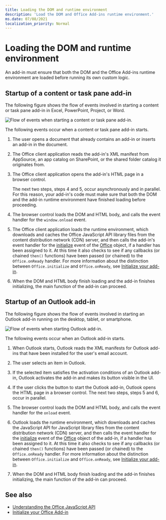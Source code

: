 ```yaml
---
title: Loading the DOM and runtime environment
description: 'Load the DOM and Office Add-ins runtime environment.'
ms.date: 07/08/2021
localization_priority: Normal
---
```



# Loading the DOM and runtime environment

An add-in must ensure that both the DOM and the Office Add-ins runtime environment are loaded before running its own custom logic.

## Startup of a content or task pane add-in

The following figure shows the flow of events involved in starting a content or task pane add-in in Excel, PowerPoint, Project, or Word.

![Flow of events when starting a content or task pane add-in.](../images/office15-app-sdk-loading-dom-agave-runtime.png)

The following events occur when a content or task pane add-in starts.

1. The user opens a document that already contains an add-in or inserts an add-in in the document.

2. The Office client application reads the add-in's XML manifest from AppSource, an app catalog on SharePoint, or the shared folder catalog it originates from.

3. The Office client application opens the add-in's HTML page in a browser control.

    The next two steps, steps 4 and 5, occur asynchronously and in parallel. For this reason, your add-in's code must make sure that both the DOM and the add-in runtime environment have finished loading before proceeding.

4. The browser control loads the DOM and HTML body, and calls the event handler for the `window.onload` event.

5. The Office client application loads the runtime environment, which downloads and caches the Office JavaScript API library files from the content distribution network (CDN) server, and then calls the add-in's event handler for the [initialize](/javascript/api/office#office-initialize-reason-) event of the [Office](/javascript/api/office) object, if a handler has been assigned to it. At this time it also checks to see if any callbacks (or chained `then()` functions) have been passed (or chained) to the `Office.onReady` handler. For more information about the distinction between `Office.initialize` and `Office.onReady`, see [Initialize your add-in](initialize-add-in.md).

6. When the DOM and HTML body finish loading and the add-in finishes initializing, the main function of the add-in can proceed.

## Startup of an Outlook add-in

The following figure shows the flow of events involved in starting an Outlook add-in running on the desktop, tablet, or smartphone.

![Flow of events when starting Outlook add-in.](../images/outlook15-loading-dom-agave-runtime.png)

The following events occur when an Outlook add-in starts.

1. When Outlook starts, Outlook reads the XML manifests for Outlook add-ins that have been installed for the user's email account.

2. The user selects an item in Outlook.

3. If the selected item satisfies the activation conditions of an Outlook add-in, Outlook activates the add-in and makes its button visible in the UI.

4. If the user clicks the button to start the Outlook add-in, Outlook opens the HTML page in a browser control. The next two steps, steps 5 and 6, occur in parallel.

5. The browser control loads the DOM and HTML body, and calls the event handler for the `onload` event.

6. Outlook loads the runtime environment, which downloads and caches the JavaScript API for JavaScript library files from the content distribution network (CDN) server, and then calls the event handler for the [initialize](/javascript/api/office#office-initialize-reason-) event of the [Office](/javascript/api/office) object of the add-in, if a handler has been assigned to it. At this time it also checks to see if any callbacks (or chained `then()` functions) have been passed (or chained) to the `Office.onReady` handler. For more information about the distinction between `Office.initialize` and `Office.onReady`, see [Initialize your add-in](initialize-add-in.md).

7. When the DOM and HTML body finish loading and the add-in finishes initializing, the main function of the add-in can proceed.

## See also

- [Understanding the Office JavaScript API](understanding-the-javascript-api-for-office.md)
- [Initialize your Office Add-in](initialize-add-in.md)
